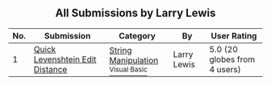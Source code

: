 ﻿<div align="center">

## All Submissions by Larry Lewis

</div>

No.  | Submission | Category | By   | User Rating
---- | ---------- | -------- | ---- | -----------
1 | [Quick Levenshtein Edit Distance<br />](https://github.com/Planet-Source-Code/larry-lewis-quick-levenshtein-edit-distance__1-40418) | [String Manipulation<br /><sup>Visual Basic</sup>](../ByCategory/string-manipulation__1-5.md) | Larry Lewis | 5.0 (20 globes from 4 users)
